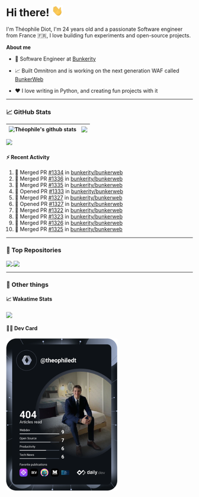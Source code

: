 # Hi there! <img src="./wave.gif" width="30px" height="30px" />

I'm Théophile Diot, I'm 24 years old and a passionate Software engineer from France 🇫🇷, I love building fun experiments and open-source projects.

**About me**

- 💼 Software Engineer at [Bunkerity](https://www.bunkerity.com/)

- 📈 Built Omnitron and is working on the next generation WAF called [BunkerWeb](https://www.bunkerweb.io)

- ❤️ I love writing in Python, and creating fun projects with it

---

### 📈 GitHub Stats

| <img align="center" src="https://github-readme-stats.vercel.app/api?username=TheophileDiot&show_icons=true&include_all_commits=true&theme=algolia&hide_border=true&rank_icon=github" alt="Théophile's github stats" /> | <img align="center" src="https://github-readme-stats.vercel.app/api/top-langs/?username=TheophileDiot&layout=compact&theme=algolia&hide_border=true" /> |
| ---------------------------------------------------------------------------------------------------------------------------------------------------------------------------------------------------------------------- | ------------------------------------------------------------------------------------------------------------------------------------------------------- |

![](https://github-readme-activity-graph.vercel.app/graph?username=TheophileDiot&theme=tokyo-night)

#### :zap: Recent Activity

<!--START_SECTION:activity-->
1. 🎉 Merged PR [#1334](https://github.com/bunkerity/bunkerweb/pull/1334) in [bunkerity/bunkerweb](https://github.com/bunkerity/bunkerweb)
2. 🎉 Merged PR [#1336](https://github.com/bunkerity/bunkerweb/pull/1336) in [bunkerity/bunkerweb](https://github.com/bunkerity/bunkerweb)
3. 🎉 Merged PR [#1335](https://github.com/bunkerity/bunkerweb/pull/1335) in [bunkerity/bunkerweb](https://github.com/bunkerity/bunkerweb)
4. 💪 Opened PR [#1333](https://github.com/bunkerity/bunkerweb/pull/1333) in [bunkerity/bunkerweb](https://github.com/bunkerity/bunkerweb)
5. 🎉 Merged PR [#1327](https://github.com/bunkerity/bunkerweb/pull/1327) in [bunkerity/bunkerweb](https://github.com/bunkerity/bunkerweb)
6. 💪 Opened PR [#1327](https://github.com/bunkerity/bunkerweb/pull/1327) in [bunkerity/bunkerweb](https://github.com/bunkerity/bunkerweb)
7. 🎉 Merged PR [#1322](https://github.com/bunkerity/bunkerweb/pull/1322) in [bunkerity/bunkerweb](https://github.com/bunkerity/bunkerweb)
8. 🎉 Merged PR [#1323](https://github.com/bunkerity/bunkerweb/pull/1323) in [bunkerity/bunkerweb](https://github.com/bunkerity/bunkerweb)
9. 🎉 Merged PR [#1326](https://github.com/bunkerity/bunkerweb/pull/1326) in [bunkerity/bunkerweb](https://github.com/bunkerity/bunkerweb)
10. 🎉 Merged PR [#1325](https://github.com/bunkerity/bunkerweb/pull/1325) in [bunkerity/bunkerweb](https://github.com/bunkerity/bunkerweb)
<!--END_SECTION:activity-->

---

### 🔧 Top Repositories

<a href="https://github.com/bunkerity/bunkerweb">
  <img align="center" src="https://github-readme-stats.vercel.app/api/pin/?username=Bunkerity&repo=bunkerweb&theme=algolia" />
</a>
<a href="https://github.com/TheophileDiot/Omnitron">
  <img align="center" src="https://github-readme-stats.vercel.app/api/pin/?username=TheophileDiot&repo=Omnitron&theme=algolia" />
</a>

---

### 🎉 Other things

#### 📈 Wakatime Stats

<a href="https://wakatime.com/@theophile_bunkerity">
  <img align="center" src="https://github-readme-stats.vercel.app/api/wakatime?username=3aa5ce41-c253-43d9-8441-a721e446a45f&layout=compact&theme=algolia" />
</a>

#### 👨‍💻 Dev Card

<a href="https://app.daily.dev/TheophileDt">
  <img src="./devcard.svg" width="300" alt="Théophile Diot's Dev Card"/>
</a>
